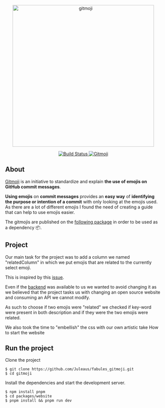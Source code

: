 <p align="center">
	<a href="https://gitmoji.dev">
		<img src="https://cloud.githubusercontent.com/assets/7629661/20073135/4e3db2c2-a52b-11e6-85e1-661a8212045a.gif" width="456" alt="gitmoji">
	</a>
</p>
<p align="center">
	<a href="https://github.com/carloscuesta/gitmoji/actions?query=workflow%3ACI+branch%3Amaster">
		<img src="https://img.shields.io/github/actions/workflow/status/carloscuesta/gitmoji/ci.yml?branch=master&style=flat-square"
			 alt="Build Status">
	</a>
	<a href="https://gitmoji.dev">
		<img src="https://img.shields.io/badge/gitmoji-%20😜%20😍-FFDD67.svg?style=flat-square"
			 alt="Gitmoji">
	</a>
</p>

## About

[Gitmoji](https://gitmoji.dev) is an initiative to standardize and explain **the use of emojis on GitHub commit messages**.

**Using emojis** on **commit messages** provides an **easy way** of **identifying the purpose or intention of a commit** with only looking at the emojis used. As there are a lot of different emojis I found the need of creating a guide that can help to use emojis easier.

The gitmojis are published on the [following package](https://www.npmjs.com/package/gitmojis) in order to be used as a dependency 📦.

## Project 

Our main task for the project was to add a column we named "relatedColumn" in which we put emojis that are related to the currently select emoji.

This is inspired by this [issue](https://github.com/carloscuesta/gitmoji/issues/924).

Even if the [backend](packages/gitmojis) was available to us we wanted to avoid changing it as we believed that the project tasks us with changing an open source website and consuming an API we cannot modify. 

As such to choose if two emojis were "related" we checked if key-word were present in both description and if they were the two emojis were related.  

We also took the time to "embellish" the css with our own artistic take
How to start the website


## Run the project

Clone the project 
```
$ git clone https://github.com/Juleaus/fabules_gitmoji.git
$ cd gitmoji
```
Install the dependencies and start the development server.
```
$ npm install pnpm
$ cd packages/website
$ pnpm install && pnpm run dev
```

